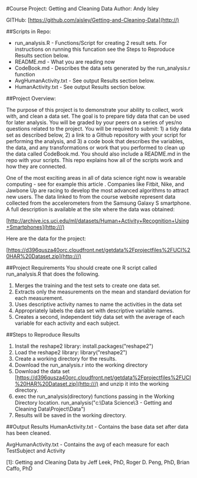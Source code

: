#Course Project: Getting and Cleaning Data
Author: Andy Isley

GITHub: [https://github.com/aisley/Getting-and-Cleaning-Data](http://)

##Scripts in Repo:

- run_analysis.R - Functions/Script for creating 2 result sets.  For instructions on running this funcation see the Steps to Reproduce Results section below.
- README.md - What you are reading now
- CodeBook.md - Describes the data sets generated by the run_analysis.r function
- AvgHumanActivity.txt - See output Results section below.
- HumanActivity.txt - See output Results section below.

##Project Overview:

The purpose of this project is to demonstrate your ability to collect, work with, and clean a data set. The goal is to prepare tidy data that can be used for later analysis. You will be graded by your peers on a series of yes/no questions related to the project. You will be required to submit: 1) a tidy data set as described below, 2) a link to a Github repository with your script for performing the analysis, and 3) a code book that describes the variables, the data, and any transformations or work that you performed to clean up the data called CodeBook.md. You should also include a README.md in the repo with your scripts. This repo explains how all of the scripts work and how they are connected.  

One of the most exciting areas in all of data science right now is wearable computing - see for example this article . Companies like Fitbit, Nike, and Jawbone Up are racing to develop the most advanced algorithms to attract new users. The data linked to from the course website represent data collected from the accelerometers from the Samsung Galaxy S smartphone. A full description is available at the site where the data was obtained: 

[http://archive.ics.uci.edu/ml/datasets/Human+Activity+Recognition+Using+Smartphones](http:///)

Here are the data for the project: 

[https://d396qusza40orc.cloudfront.net/getdata%2Fprojectfiles%2FUCI%20HAR%20Dataset.zip](http:///)

##Project Requirements
You should create one R script called run_analysis.R that does the following.

1. Merges the training and the test sets to create one data set.
2. Extracts only the measurements on the mean and standard deviation for each measurement.
3. Uses descriptive activity names to name the activities in the data set
4. Appropriately labels the data set with descriptive variable names.
5. Creates a second, independent tidy data set with the average of each variable for each activity and each subject. 

##Steps to Reproduce Results
1. Install the reshape2 library: install.packages("reshape2")
2. Load the reshape2 library: library("reshape2")
3. Create a working directory for the results.
4. Download the run_analysis.r into the working directory
5. Download the data set [https://d396qusza40orc.cloudfront.net/getdata%2Fprojectfiles%2FUCI%20HAR%20Dataset.zip](http:///) and unzip it into the working directory.
6. exec the run_analysis(directory) functions passing in the Working Directory location.  run_analysis("c:\\Data Science\\3 - Getting and Cleaning Data\\Project\\Data")
7. Results will be saved in the working directory.

##Output Results
HumanActivity.txt - Contains the base data set after data has been cleaned.

AvgHumanActivity.txt - Contains the avg of each measure for each TestSubject and Activity


[1]: Getting and Cleaning Data by Jeff Leek, PhD, Roger D. Peng, PhD, Brian Caffo, PhD